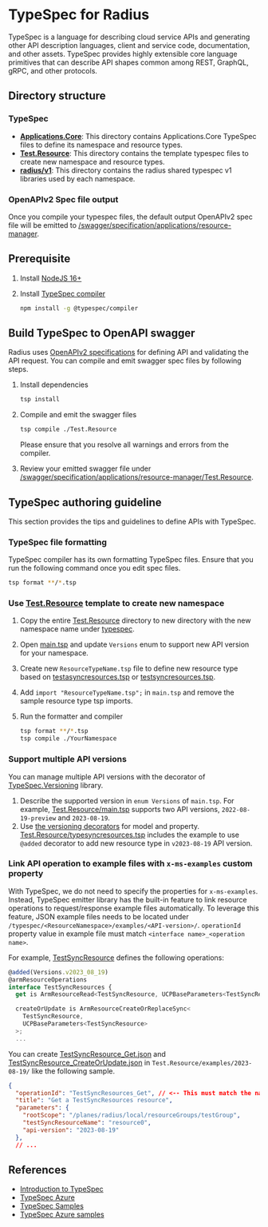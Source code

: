 # TypeSpec for Radius

TypeSpec is a language for describing cloud service APIs and generating other API description languages, client and service code, documentation, and other assets. TypeSpec provides highly extensible core language primitives that can describe API shapes common among REST, GraphQL, gRPC, and other protocols.

## Directory structure

### TypeSpec

- **[Applications.Core](./Applications.Core/)**: This directory contains Applications.Core TypeSpec files to define its namespace and resource types.
- **[Test.Resource](./Test.Resource/)**: This directory contains the template typespec files to create new namespace and resource types.
- **[radius/v1](./radius/v1/)**: This directory contains the radius shared typespec v1 libraries used by each namespace.

### OpenAPIv2 Spec file output

Once you compile your typespec files, the default output OpenAPIv2 spec file will be emitted to [/swagger/specification/applications/resource-manager](../swagger/specification/swagger/specification/applications/resource-manager).

## Prerequisite

1. Install [NodeJS 16+](https://nodejs.org/en/download)
1. Install [TypeSpec compiler](https://microsoft.github.io/typespec/introduction/installation)

   ```bash
   npm install -g @typespec/compiler
   ```

## Build TypeSpec to OpenAPI swagger

Radius uses [OpenAPIv2 specifications](../swagger/) for defining API and validating the API request. You can compile and emit swagger spec files by following steps.

1. Install dependencies

   ```bash
   tsp install
   ```

1. Compile and emit the swagger files

   ```bash
   tsp compile ./Test.Resource
   ```

   Please ensure that you resolve all warnings and errors from the compiler.

1. Review your emitted swagger file under [/swagger/specification/applications/resource-manager/Test.Resource](../swagger/specification/applications/resource-manager/Test.Resource).

## TypeSpec authoring guideline

This section provides the tips and guidelines to define APIs with TypeSpec.

### TypeSpec file formatting

TypeSpec compiler has its own formatting TypeSpec files. Ensure that you run the following command once you edit spec files.

```bash
tsp format **/*.tsp
```

### Use [Test.Resource](./Test.Resource/) template to create new namespace

1. Copy the entire [Test.Resource](./Test.Resource/) directory to new directory with the new namespace name under [typespec](./).
1. Open [main.tsp](./Test.Resource/main.tsp) and update `Versions` enum to support new API version for your namespace.
1. Create new `ResourceTypeName.tsp` file to define new resource type based on [testasyncresources.tsp](./Test.Resource/testasyncresources.tsp) or [testsyncresources.tsp](./Test.Resource/testsyncresources.tsp).
1. Add `import "ResourceTypeName.tsp";` in `main.tsp` and remove the sample resource type tsp imports.
1. Run the formatter and compiler

   ```bash
   tsp format **/*.tsp
   tsp compile ./YourNamespace
   ```

### Support multiple API versions

You can manage multiple API versions with the decorator of [TypeSpec.Versioning](https://microsoft.github.io/typespec/standard-library/versioning/reference) library.

1. Describe the supported version in `enum Versions` of `main.tsp`. For example, [Test.Resource/main.tsp](./Test.Resource/main.tsp) supports two API versions, `2022-08-19-preview` and `2023-08-19`.
1. Use [the versioning decorators](https://microsoft.github.io/typespec/standard-library/versioning/reference#decorators) for model and property. [Test.Resource/typesyncresources.tsp](./Test.Resource/testsyncresources.tsp) includes the example to use `@added` decorator to add new resource type in `v2023-08-19` API version.

### Link API operation to example files with `x-ms-examples` custom property

With TypeSpec, we do not need to specify the properties for `x-ms-examples`. Instead, TypeSpec emitter library has the built-in feature to link resource operations to request/response example files automatically. To leverage this feature, JSON example files needs to be located under
`/typespec/<ResourceNamespace>/examples/<API-version>/`. `operationId` property value in example file must match `<interface name>_<operation name>`.

For example, [TestSyncResource](./Test.Resource/testsyncresources.tsp) defines the following operations:

```ts
@added(Versions.v2023_08_19)
@armResourceOperations
interface TestSyncResources {
  get is ArmResourceRead<TestSyncResource, UCPBaseParameters<TestSyncResource>>;

  createOrUpdate is ArmResourceCreateOrReplaceSync<
    TestSyncResource,
    UCPBaseParameters<TestSyncResource>
  >;
  ...
```

You can create [TestSyncResource_Get.json](./Test.Resource/examples/2023-08-19/TestSyncResource_Get.json) and [TestSyncResource_CreateOrUpdate.json](./Test.Resource/examples/2023-08-19/TestSyncResource_CreateOrUpdate.json) in `Test.Resource/examples/2023-08-19/` like the following sample.

```json
{
  "operationId": "TestSyncResources_Get", // <-- This must match the name convention - "<interface name>_<operation name>".
  "title": "Get a TestSyncResources resource",
  "parameters": {
    "rootScope": "/planes/radius/local/resourceGroups/testGroup",
    "testSyncResourceName": "resource0",
    "api-version": "2023-08-19"
  },
  // ...
```

## References

- [Introduction to TypeSpec](https://microsoft.github.io/typespec/)
- [TypeSpec Azure](https://azure.github.io/typespec-azure/)
- [TypeSpec Samples](https://github.com/microsoft/typespec/tree/main/packages/samples)
- [TypeSpec Azure samples](https://github.com/Azure/typespec-azure/tree/main/packages/samples/specs/resource-manager)
